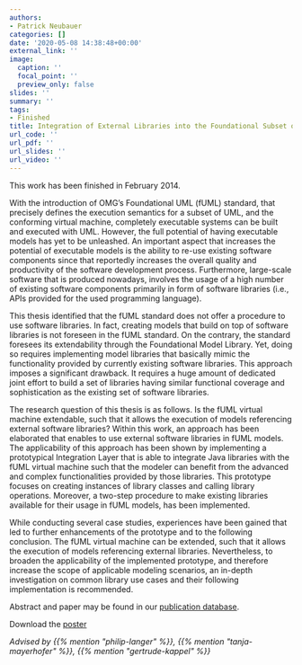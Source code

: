 ```yaml
---
authors:
- Patrick Neubauer
categories: []
date: '2020-05-08 14:38:48+00:00'
external_link: ''
image:
  caption: ''
  focal_point: ''
  preview_only: false
slides: ''
summary: ''
tags:
- Finished
title: Integration of External Libraries into the Foundational Subset of UML
url_code: ''
url_pdf: ''
url_slides: ''
url_video: ''
---
```


This work has been finished in February 2014.

With the introduction of OMG’s Foundational UML (fUML) standard, that precisely defines the execution semantics for a subset of UML, and the conforming virtual machine, completely executable systems can be built and executed with UML. However, the full potential of having executable models has yet to be unleashed. An important aspect that increases the potential of executable models is the ability to re-use existing software components since that reportedly increases the overall quality and productivity of the software development process. Furthermore, large-scale software that is produced nowadays, involves the usage of a high number of existing software components primarily in form of software libraries (i.e., APIs provided for the used programming language).

This thesis identified that the fUML standard does not offer a procedure to use software libraries. In fact, creating models that build on top of software libraries is not foreseen in the fUML standard. On the contrary, the standard foresees its extendability through the Foundational Model Library. Yet, doing so requires implementing model libraries that basically mimic the functionality provided by currently existing software libraries. This approach imposes a significant drawback. It requires a huge amount of dedicated joint effort to build a set of libraries having similar functional coverage and sophistication as the existing set of software libraries.

The research question of this thesis is as follows. Is the fUML virtual machine extendable, such that it allows the execution of models referencing external software libraries? Within this work, an approach has been elaborated that enables to use external software libraries in fUML models. The applicability of this approach has been shown by implementing a prototypical Integration Layer that is able to integrate Java libraries with the fUML virtual machine such that the modeler can benefit from the advanced and complex functionalities provided by those libraries. This prototype focuses on creating instances of library classes and calling library operations. Moreover, a two-step procedure to make existing libraries available for their usage in fUML models, has been implemented.

While conducting several case studies, experiences have been gained that led to further enhancements of the prototype and to the following conclusion. The fUML virtual machine can be extended, such that it allows the execution of models referencing external libraries. Nevertheless, to broaden the applicability of the implemented prototype, and therefore increase the scope of applicable modeling scenarios, an in-depth investigation on common library use cases and their following implementation is recommended.

Abstract and paper may be found in our <a class="external" href="http://publik.tuwien.ac.at/showentry.php?ID=227306&amp;lang=2">publication database</a>.

 Download the [poster](https://www.big.tuwien.ac.at/app/uploads/2016/10/Neubauer_poster.pdf)

*Advised by {{% mention "philip-langer" %}}, {{% mention "tanja-mayerhofer" %}}, {{% mention "gertrude-kappel" %}}*